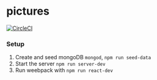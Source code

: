 # pictures

[![CircleCI](https://circleci.com/gh/FoodiGo/pictures.svg?style=svg)](https://circleci.com/gh/FoodiGo/pictures)

### Setup
1. Create and seed mongoDB `mongod`, `npm run seed-data`
2. Start the server `npm run server-dev`
3. Run weebpack with `npm run react-dev`
